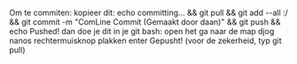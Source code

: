 Om te commiten:
kopieer dit: echo committing... && git pull && git add --all :/ && git commit -m "ComLine Commit (Gemaakt door daan)" && git push && echo Pushed!
dan doe je dit in je git bash:
open het
ga naar de map djog nanos
rechtermuisknop
plakken
enter
Gepusht!
(voor de zekerheid, typ git pull)
